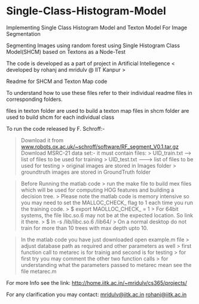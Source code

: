 Single-Class-Histogram-Model
============================

Implementing Single Class Histogram Model and Texton Model For Image Segmentation

Segmenting Images using random forest using Single Histogram Class Model(SHCM) based on Textons as a Node-Test

The code is developed as a part of project in Artificial Intellegence
< developed by rohanj and mridulv @ IIT Kanpur >

Readme for SHCM and Texton Map code 

To understand how to use these files refer to their individual readme files in corresponding folders.

files in texton folder are used to build a texton map
files in shcm folder are used to build shcm for each individual class

To run the code released by F. Schroff:-
> Download it from www.robots.ox.ac.uk/~schroff/software/RF_segment_V0.1.tar.gz
> Download MSRC-21 data set:-
  > it must contain files:
		> UID_train.txt --> list of files to be used for training
		> UID_test.txt ---> list of files to be used for testing
		> original images are stored in Images folder
		> groundtruth images are stored in GroundTruth folder

> Before Running the matlab code
	> run the make file to build mex files which will be used for computing HOG features and building a decision tree.
	> Please note the matlab code is memory intensive so you may need to set the MALLOC_CHECK_ flag to 1 each time you run the training code.
		> $ export MAOLLOC_CHECK_ = 1
	> For 64bit systems, the file libc.so.6 may not be at the expected location. So link it there.
		> $ ln -s /lib/libc.so.6 /lib64/
	> On a normal desktop do not train for more than 10 trees with max depth upto 10.

> In the matlab code you have just downloaded open example.m file
	> adjust database path as required and other parameters as well
	> first function call to metarec is for trainig and second is for testing
	> for first try you may comment the other two function calls
	> for understanding what the parameters passed to metarec mean see the file metarec.m

For more Info see the link:
http://home.iitk.ac.in/~mridulv/cs365/projects/


For any clarification you may contact:
mridulv@iitk.ac.in
rohanj@iitk.ac.in

